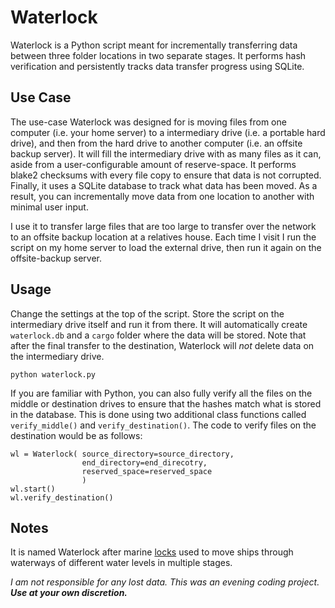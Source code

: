 # Waterlock

Waterlock is a Python script meant for incrementally transferring data between three folder locations in two separate stages. It performs hash verification and persistently tracks data transfer progress using SQLite.


## Use Case
The use-case Waterlock was designed for is moving files from one computer (i.e. your home server) to a intermediary drive (i.e. a portable hard drive), and then from the hard drive to another computer (i.e. an offsite backup server). It will fill the intermediary drive with as many files as it can, aside from a user-configurable amount of reserve-space. It performs blake2 checksums with every file copy to ensure that data is not corrupted. Finally, it uses a SQLite database to track what data has been moved. As a result, you can incrementally move data from one location to another with minimal user input. 

I use it to transfer large files that are too large to transfer over the network to an offsite backup location at a relatives house. Each time I visit I run the script on my home server to load the external drive, then run it again on the offsite-backup server. 


## Usage
Change the settings at the top of the script. Store the script on the intermediary drive itself and run it from there. It will automatically create `waterlock.db` and a `cargo` folder where the data will be stored. Note that after the final transfer to the destination, Waterlock will *not* delete data on the intermediary drive. 

```
python waterlock.py
```

If you are familiar with Python, you can also fully verify all the files on the middle or destination drives to ensure that the hashes match what is stored in the database. This is done using two additional class functions called `verify_middle()` and `verify_destination()`. The code to verify files on the destination would be as follows:

```
wl = Waterlock( source_directory=source_directory, 
                end_directory=end_direcotry, 
                reserved_space=reserved_space
                )
wl.start()
wl.verify_destination()
```


## Notes
It is named Waterlock after marine [locks](https://en.wikipedia.org/wiki/Lock_(water_navigation)) used to move ships through waterways of different water levels in multiple stages. 


*I am not responsible for any lost data. This was an evening coding project. **Use at your own discretion.***